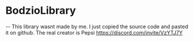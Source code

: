 # BodzioLibrary

-- This library wasnt made by me. I just copied the source code and pasted it on github. The real creator is Pepsi https://discord.com/invite/VzYTJ7Y
